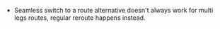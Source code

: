 - Seamless switch to a route alternative doesn't always work for multi legs routes, regular reroute happens instead.
